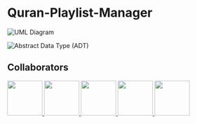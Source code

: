 # Quran-Playlist-Manager

![UML Diagram](https://i.imgur.com/VEQLj15.png)


![Abstract Data Type (ADT)](https://i.imgur.com/ToR6rHj.jpeg)

## Collaborators

<a href="https://github.com/Tahanyemad16">
  <img src="https://avatars.githubusercontent.com/Tahanyemad16?v=4" width="80" />
</a>
<a href="https://github.com/basmalaeltabakh">
  <img src="https://avatars.githubusercontent.com/basmalaeltabakh?v=4" width="80" />
</a>
<a href="https://github.com/tasnimelgarbi">
  <img src="https://avatars.githubusercontent.com/tasnimelgarbi?v=4" width="80" />
</a>
<a href="https://github.com/ayahamdy44">
  <img src="https://avatars.githubusercontent.com/ayahamdy44?v=4" width="80" />
</a>
<a href="https://github.com/JohnAmgad17">
  <img src="https://avatars.githubusercontent.com/JohnAmgad17?v=4" width="80" />
</a>




